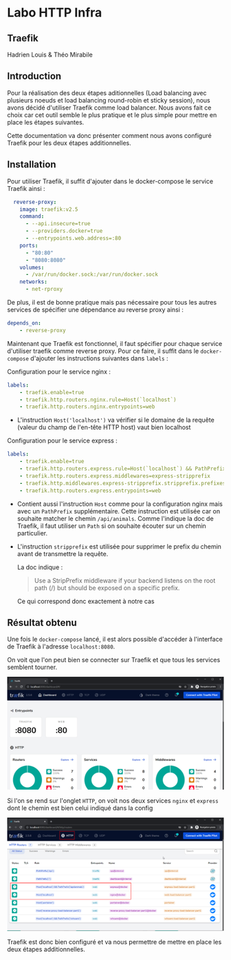 # Labo HTTP Infra

## Traefik

Hadrien Louis & Théo Mirabile

## Introduction

Pour la réalisation des deux étapes aditionnelles (Load balancing avec plusieurs noeuds et load balancing round-robin et sticky session), nous avons décidé d'utiliser Traefik comme load balancer. Nous avons fait ce choix car cet outil semble le plus pratique et le plus simple pour mettre en place les étapes suivantes.

Cette documentation va donc présenter comment nous avons configuré Traefik pour les deux étapes additionnelles.

## Installation

Pour utiliser Traefik, il suffit d'ajouter dans le docker-compose le service Traefik ainsi :

```yml
  reverse-proxy:
    image: traefik:v2.5
    command: 
      - --api.insecure=true 
      - --providers.docker=true
      - --entrypoints.web.address=:80
    ports:
      - "80:80"
      - "8080:8080"
    volumes:
      - /var/run/docker.sock:/var/run/docker.sock
    networks:
      - net-rproxy 
```

De plus, il est de bonne pratique mais pas nécessaire pour tous les autres services de spécifier une dépendance au reverse proxy ainsi :

```yml
depends_on:
    - reverse-proxy
```

Maintenant que Traefik est fonctionnel, il faut spécifier pour chaque service d'utiliser traefik comme reverse proxy.
Pour ce faire, il suffit dans le `docker-compose` d'ajouter les instructions suivantes dans `labels` :

Configuration pour le service nginx :
```yml
labels:
    - traefik.enable=true
    - traefik.http.routers.nginx.rule=Host(`localhost`)
    - traefik.http.routers.nginx.entrypoints=web
```

- L'instruction `Host('localhost')` va vérifier si le domaine de la requête (valeur du champ de l'en-tête HTTP host) vaut bien localhost

Configuration pour le service express :
```yml
labels:
    - traefik.enable=true
    - traefik.http.routers.express.rule=Host(`localhost`) && PathPrefix(`/api/animals`)
    - traefik.http.routers.express.middlewares=express-stripprefix
    - traefik.http.middlewares.express-stripprefix.stripprefix.prefixes=/api/animals
    - traefik.http.routers.express.entrypoints=web
```
- Contient aussi l'instruction `Host` comme pour la configuration nginx mais avec un `PathPrefix` supplémentaire. Cette instruction est utilisée car on souhaite matcher le chemin `/api/animals`. Comme l'indique la doc de Traefik, il faut utiliser un `Path` si on souhaite écouter sur un chemin particulier.
- L'instruction `stripprefix` est utilisée pour supprimer le prefix du chemin avant de transmettre la requête.

    La doc indique : 
    > Use a StripPrefix middleware if your backend listens on the root path (/) but should be exposed on a specific prefix.

    Ce qui correspond donc exactement à notre cas

## Résultat obtenu

Une fois le `docker-compose` lancé, il est alors possible d'accéder à l'interface de Traefik à l'adresse `localhost:8080`. 

On voit que l'on peut bien se connecter sur Traefik et que tous les services semblent tourner.

![Résultat](figures/traefik_homepage.png)

Si l'on se rend sur l'onglet `HTTP`, on voit nos deux services `nginx` et `express` dont le chemin est bien celui indiqué dans la config

![Résultat](figures/traefik_path.png)

Traefik est donc bien configuré et va nous permettre de mettre en place les deux étapes additionnelles.

